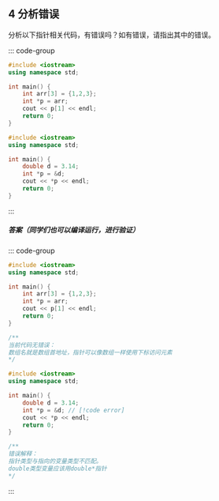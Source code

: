 ## 4 分析错误

分析以下指针相关代码，有错误吗？如有错误，请指出其中的错误。

::: code-group

```cpp [代码1]
#include <iostream>
using namespace std;

int main() {
    int arr[3] = {1,2,3};
    int *p = arr;
    cout << p[1] << endl;
    return 0;
}
```

```cpp [代码2]
#include <iostream>
using namespace std;

int main() {
    double d = 3.14;
    int *p = &d;
    cout << *p << endl;
    return 0;
}
```
:::

##### 答案（同学们也可以编译运行，进行验证）

<PasswordProtected>

::: code-group

```cpp [代码1]
#include <iostream>
using namespace std;

int main() {
    int arr[3] = {1,2,3};
    int *p = arr;
    cout << p[1] << endl;
    return 0;
}

/**
当前代码无错误：
数组名就是数组首地址，指针可以像数组一样使用下标访问元素
*/
```

```cpp [代码2]
#include <iostream>
using namespace std;

int main() {
    double d = 3.14;
    int *p = &d; // [!code error]
    cout << *p << endl;
    return 0;
}

/**
错误解释：
指针类型与指向的变量类型不匹配。
double类型变量应该用double*指针
*/
```
:::

</PasswordProtected>